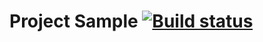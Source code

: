 # Project Sample [![Build status](https://ci.appveyor.com/api/projects/status/7jbeo57xb4rcuroq?svg=true)](https://ci.appveyor.com/project/KaterinaDom11/selenide)